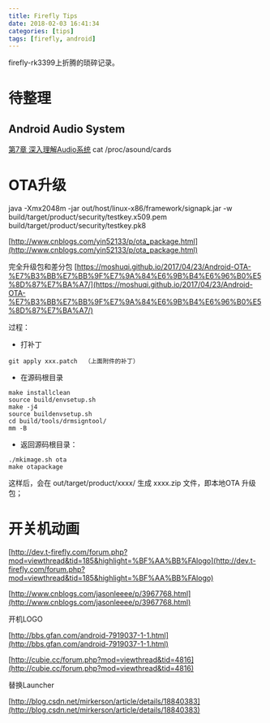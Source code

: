 ```yaml
---
title: Firefly Tips
date: 2018-02-03 16:41:34
categories: [tips]
tags: [firefly, android]
---
```


firefly-rk3399上折腾的琐碎记录。
<!-- more -->

# 待整理

## Android Audio System

[第7章  深入理解Audio系统](http://wiki.jikexueyuan.com/project/deep-android-v1/audio.html)
cat /proc/asound/cards

# OTA升级
java -Xmx2048m -jar out/host/linux-x86/framework/signapk.jar -w build/target/product/security/testkey.x509.pem build/target/product/security/testkey.pk8

[http://www.cnblogs.com/yin52133/p/ota_package.html](http://www.cnblogs.com/yin52133/p/ota_package.html)

完全升级包和差分包
[https://moshuqi.github.io/2017/04/23/Android-OTA-%E7%B3%BB%E7%BB%9F%E7%9A%84%E6%9B%B4%E6%96%B0%E5%8D%87%E7%BA%A7/](https://moshuqi.github.io/2017/04/23/Android-OTA-%E7%B3%BB%E7%BB%9F%E7%9A%84%E6%9B%B4%E6%96%B0%E5%8D%87%E7%BA%A7/)

过程：
- 打补丁
``` shell
git apply xxx.patch  （上面附件的补丁）
```
- 在源码根目录
``` shell
make installclean
source build/envsetup.sh
make -j4
source buildenvsetup.sh
cd build/tools/drmsigntool/
mm -B
```
- 返回源码根目录：
``` shell
./mkimage.sh ota
make otapackage
```
这样后，会在 out/target/product/xxxx/ 生成 xxxx.zip 文件，即本地OTA 升级包；


# 开关机动画

[http://dev.t-firefly.com/forum.php?mod=viewthread&tid=185&highlight=%BF%AA%BB%FAlogo](http://dev.t-firefly.com/forum.php?mod=viewthread&tid=185&highlight=%BF%AA%BB%FAlogo)

[http://www.cnblogs.com/jasonleeee/p/3967768.html](http://www.cnblogs.com/jasonleeee/p/3967768.html)

开机LOGO

[http://bbs.gfan.com/android-7919037-1-1.html](http://bbs.gfan.com/android-7919037-1-1.html)

[http://cubie.cc/forum.php?mod=viewthread&tid=4816](http://cubie.cc/forum.php?mod=viewthread&tid=4816)

替换Launcher

[http://blog.csdn.net/mirkerson/article/details/18840383](http://blog.csdn.net/mirkerson/article/details/18840383)

# 